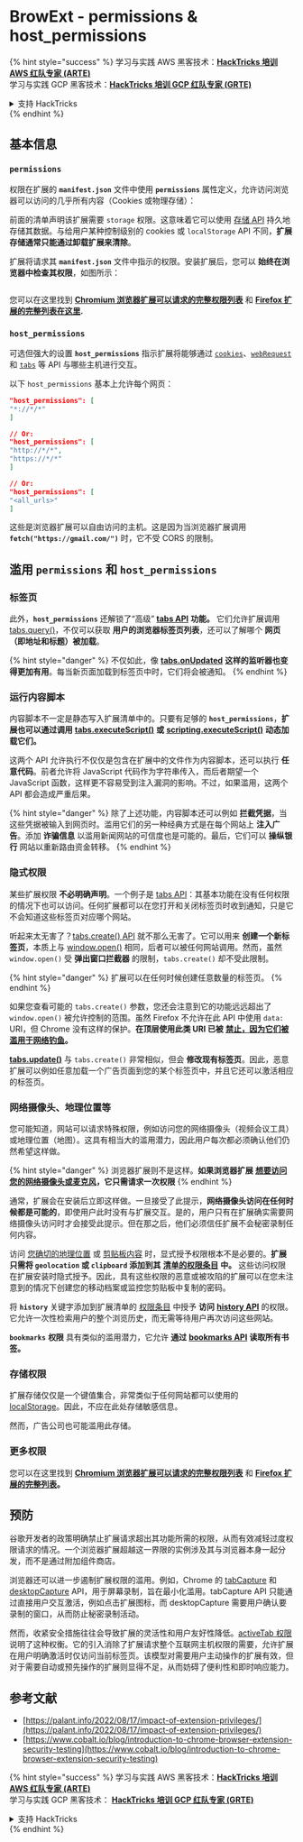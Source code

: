 # BrowExt - permissions & host\_permissions

{% hint style="success" %}
学习与实践 AWS 黑客技术：<img src="/.gitbook/assets/arte.png" alt="" data-size="line">[**HackTricks 培训 AWS 红队专家 (ARTE)**](https://training.hacktricks.xyz/courses/arte)<img src="/.gitbook/assets/arte.png" alt="" data-size="line">\
学习与实践 GCP 黑客技术：<img src="/.gitbook/assets/grte.png" alt="" data-size="line">[**HackTricks 培训 GCP 红队专家 (GRTE)**<img src="/.gitbook/assets/grte.png" alt="" data-size="line">](https://training.hacktricks.xyz/courses/grte)

<details>

<summary>支持 HackTricks</summary>

* 查看 [**订阅计划**](https://github.com/sponsors/carlospolop)!
* **加入** 💬 [**Discord 群组**](https://discord.gg/hRep4RUj7f) 或 [**telegram 群组**](https://t.me/peass) 或 **关注** 我们的 **Twitter** 🐦 [**@hacktricks\_live**](https://twitter.com/hacktricks\_live)**.**
* **通过向** [**HackTricks**](https://github.com/carlospolop/hacktricks) 和 [**HackTricks Cloud**](https://github.com/carlospolop/hacktricks-cloud) github 仓库提交 PR 分享黑客技巧。

</details>
{% endhint %}

## 基本信息

### **`permissions`**

权限在扩展的 **`manifest.json`** 文件中使用 **`permissions`** 属性定义，允许访问浏览器可以访问的几乎所有内容（Cookies 或物理存储）：

前面的清单声明该扩展需要 `storage` 权限。这意味着它可以使用 [存储 API](https://developer.mozilla.org/en-US/docs/Mozilla/Add-ons/WebExtensions/API/storage) 持久地存储其数据。与给用户某种控制级别的 cookies 或 `localStorage` API 不同，**扩展存储通常只能通过卸载扩展来清除**。

扩展将请求其 **`manifest.json`** 文件中指示的权限。安装扩展后，您可以 **始终在浏览器中检查其权限**，如图所示：

<figure><img src="../../.gitbook/assets/image (18).png" alt=""><figcaption></figcaption></figure>

您可以在这里找到 [**Chromium 浏览器扩展可以请求的完整权限列表**](https://developer.chrome.com/docs/extensions/develop/concepts/declare-permissions#permissions) 和 [**Firefox 扩展的完整列表在这里**](https://developer.mozilla.org/en-US/docs/Mozilla/Add-ons/WebExtensions/manifest.json/permissions#api\_permissions)**.**

### `host_permissions`

可选但强大的设置 **`host_permissions`** 指示扩展将能够通过 [`cookies`](https://developer.mozilla.org/en-US/docs/Mozilla/Add-ons/WebExtensions/API/cookies)、[`webRequest`](https://developer.mozilla.org/en-US/docs/Mozilla/Add-ons/WebExtensions/API/webRequest) 和 [`tabs`](https://developer.mozilla.org/en-US/docs/Mozilla/Add-ons/WebExtensions/API/tabs) 等 API 与哪些主机进行交互。

以下 `host_permissions` 基本上允许每个网页：
```json
"host_permissions": [
"*://*/*"
]

// Or:
"host_permissions": [
"http://*/*",
"https://*/*"
]

// Or:
"host_permissions": [
"<all_urls>"
]
```
这些是浏览器扩展可以自由访问的主机。这是因为当浏览器扩展调用 **`fetch("https://gmail.com/")`** 时，它不受 CORS 的限制。

## 滥用 `permissions` 和 `host_permissions`

### 标签页

此外，**`host_permissions`** 还解锁了“高级” [**tabs API**](https://developer.mozilla.org/en-US/docs/Mozilla/Add-ons/WebExtensions/API/tabs) **功能。** 它们允许扩展调用 [tabs.query()](https://developer.mozilla.org/en-US/docs/Mozilla/Add-ons/WebExtensions/API/tabs/query)，不仅可以获取 **用户的浏览器标签页列表**，还可以了解哪个 **网页（即地址和标题）被加载**。

{% hint style="danger" %}
不仅如此，像 [**tabs.onUpdated**](https://developer.mozilla.org/en-US/docs/Mozilla/Add-ons/WebExtensions/API/tabs/onUpdated) **这样的监听器也变得更加有用**。每当新页面加载到标签页中时，它们将会被通知。
{% endhint %}

### 运行内容脚本 <a href="#running-content-scripts" id="running-content-scripts"></a>

内容脚本不一定是静态写入扩展清单中的。只要有足够的 **`host_permissions`**，**扩展也可以通过调用** [**tabs.executeScript()**](https://developer.mozilla.org/en-US/docs/Mozilla/Add-ons/WebExtensions/API/tabs/executeScript) **或** [**scripting.executeScript()**](https://developer.mozilla.org/en-US/docs/Mozilla/Add-ons/WebExtensions/API/scripting/executeScript) **动态加载它们。**

这两个 API 允许执行不仅仅是包含在扩展中的文件作为内容脚本，还可以执行 **任意代码**。前者允许将 JavaScript 代码作为字符串传入，而后者期望一个 JavaScript 函数，这样更不容易受到注入漏洞的影响。不过，如果滥用，这两个 API 都会造成严重后果。

{% hint style="danger" %}
除了上述功能，内容脚本还可以例如 **拦截凭据**，当这些凭据被输入到网页时。滥用它们的另一种经典方式是在每个网站上 **注入广告**。添加 **诈骗信息** 以滥用新闻网站的可信度也是可能的。最后，它们可以 **操纵银行** 网站以重新路由资金转移。
{% endhint %}

### 隐式权限 <a href="#implicit-privileges" id="implicit-privileges"></a>

某些扩展权限 **不必明确声明**。一个例子是 [tabs API](https://developer.mozilla.org/en-US/docs/Mozilla/Add-ons/WebExtensions/API/tabs)：其基本功能在没有任何权限的情况下也可以访问。任何扩展都可以在您打开和关闭标签页时收到通知，只是它不会知道这些标签页对应哪个网站。

听起来太无害了？[tabs.create() API](https://developer.mozilla.org/en-US/docs/Mozilla/Add-ons/WebExtensions/API/tabs/create) 就不那么无害了。它可以用来 **创建一个新标签页**，本质上与 [window.open()](https://developer.mozilla.org/en-US/docs/Web/API/Window/open) 相同，后者可以被任何网站调用。然而，虽然 `window.open()` 受 **弹出窗口拦截器** 的限制，`tabs.create()` 却不受此限制。

{% hint style="danger" %}
扩展可以在任何时候创建任意数量的标签页。
{% endhint %}

如果您查看可能的 `tabs.create()` 参数，您还会注意到它的功能远远超出了 `window.open()` 被允许控制的范围。虽然 Firefox 不允许在此 API 中使用 `data:` URI，但 Chrome 没有这样的保护。**在顶层使用此类 URI 已被** [**禁止，因为它们被滥用于网络钓鱼**](https://bugzilla.mozilla.org/show\_bug.cgi?id=1331351)**。**

[**tabs.update()**](https://developer.mozilla.org/en-US/docs/Mozilla/Add-ons/WebExtensions/API/tabs/update) 与 `tabs.create()` 非常相似，但会 **修改现有标签页**。因此，恶意扩展可以例如任意加载一个广告页面到您的某个标签页中，并且它还可以激活相应的标签页。

### 网络摄像头、地理位置等 <a href="#webcam-geolocation-and-friends" id="webcam-geolocation-and-friends"></a>

您可能知道，网站可以请求特殊权限，例如访问您的网络摄像头（视频会议工具）或地理位置（地图）。这具有相当大的滥用潜力，因此用户每次都必须确认他们仍然希望这样做。

{% hint style="danger" %}
浏览器扩展则不是这样。**如果浏览器扩展** [**想要访问您的网络摄像头或麦克风**](https://developer.mozilla.org/en-US/docs/Web/API/MediaDevices/getUserMedia)**，它只需请求一次权限**
{% endhint %}

通常，扩展会在安装后立即这样做。一旦接受了此提示，**网络摄像头访问在任何时候都是可能的**，即使用户此时没有与扩展交互。是的，用户只有在扩展确实需要网络摄像头访问时才会接受此提示。但在那之后，他们必须信任扩展不会秘密录制任何内容。

访问 [您确切的地理位置](https://developer.mozilla.org/en-US/docs/Web/API/Geolocation) 或 [剪贴板内容](https://developer.mozilla.org/en-US/docs/Web/API/Clipboard\_API) 时，显式授予权限根本不是必要的。**扩展只需将 `geolocation` 或 `clipboard` 添加到其** [**清单的权限条目**](https://developer.mozilla.org/en-US/docs/Mozilla/Add-ons/WebExtensions/manifest.json/permissions) **中。** 这些访问权限在扩展安装时隐式授予。因此，具有这些权限的恶意或被攻陷的扩展可以在您未注意到的情况下创建您的移动档案或监控您剪贴板中复制的密码。

将 **`history`** 关键字添加到扩展清单的 [权限条目](https://developer.mozilla.org/en-US/docs/Mozilla/Add-ons/WebExtensions/manifest.json/permissions) 中授予 **访问** [**history API**](https://developer.mozilla.org/en-US/docs/Mozilla/Add-ons/WebExtensions/API/history) 的权限。它允许一次性检索用户的整个浏览历史，而无需等待用户再次访问这些网站。

**`bookmarks`** **权限** 具有类似的滥用潜力，它允许 **通过** [**bookmarks API**](https://developer.mozilla.org/en-US/docs/Mozilla/Add-ons/WebExtensions/API/bookmarks) **读取所有书签。**

### 存储权限 <a href="#the-storage-permission" id="the-storage-permission"></a>

扩展存储仅仅是一个键值集合，非常类似于任何网站都可以使用的 [localStorage](https://developer.mozilla.org/en-US/docs/Web/API/Window/localStorage)。因此，不应在此处存储敏感信息。

然而，广告公司也可能滥用此存储。

### 更多权限

您可以在这里找到 [**Chromium 浏览器扩展可以请求的完整权限列表**](https://developer.chrome.com/docs/extensions/develop/concepts/declare-permissions#permissions) 和 [**Firefox 扩展的完整列表**](https://developer.mozilla.org/en-US/docs/Mozilla/Add-ons/WebExtensions/manifest.json/permissions#api\_permissions)**。**

## 预防 <a href="#why-not-restrict-extension-privileges" id="why-not-restrict-extension-privileges"></a>

谷歌开发者的政策明确禁止扩展请求超出其功能所需的权限，从而有效减轻过度权限请求的情况。一个浏览器扩展超越这一界限的实例涉及其与浏览器本身一起分发，而不是通过附加组件商店。

浏览器还可以进一步遏制扩展权限的滥用。例如，Chrome 的 [tabCapture](https://developer.chrome.com/docs/extensions/reference/tabCapture/) 和 [desktopCapture](https://developer.chrome.com/docs/extensions/reference/desktopCapture/) API，用于屏幕录制，旨在最小化滥用。tabCapture API 只能通过直接用户交互激活，例如点击扩展图标，而 desktopCapture 需要用户确认要录制的窗口，从而防止秘密录制活动。

然而，收紧安全措施往往会导致扩展的灵活性和用户友好性降低。[activeTab 权限](https://developer.mozilla.org/en-US/docs/Mozilla/Add-ons/WebExtensions/manifest.json/permissions#activetab\_permission) 说明了这种权衡。它的引入消除了扩展请求整个互联网主机权限的需要，允许扩展在用户明确激活时仅访问当前标签页。该模型对需要用户主动操作的扩展有效，但对于需要自动或预先操作的扩展则显得不足，从而妨碍了便利性和即时响应能力。

## **参考文献**

* [https://palant.info/2022/08/17/impact-of-extension-privileges/](https://palant.info/2022/08/17/impact-of-extension-privileges/)
* [https://www.cobalt.io/blog/introduction-to-chrome-browser-extension-security-testing](https://www.cobalt.io/blog/introduction-to-chrome-browser-extension-security-testing)

{% hint style="success" %}
学习与实践 AWS 黑客技术：<img src="/.gitbook/assets/arte.png" alt="" data-size="line">[**HackTricks 培训 AWS 红队专家 (ARTE)**](https://training.hacktricks.xyz/courses/arte)<img src="/.gitbook/assets/arte.png" alt="" data-size="line">\
学习与实践 GCP 黑客技术： <img src="/.gitbook/assets/grte.png" alt="" data-size="line">[**HackTricks 培训 GCP 红队专家 (GRTE)**<img src="/.gitbook/assets/grte.png" alt="" data-size="line">](https://training.hacktricks.xyz/courses/grte)

<details>

<summary>支持 HackTricks</summary>

* 查看 [**订阅计划**](https://github.com/sponsors/carlospolop)!
* **加入** 💬 [**Discord 群组**](https://discord.gg/hRep4RUj7f) 或 [**电报群组**](https://t.me/peass) 或 **在 Twitter 上关注** 🐦 [**@hacktricks\_live**](https://twitter.com/hacktricks\_live)**.**
* **通过向** [**HackTricks**](https://github.com/carlospolop/hacktricks) 和 [**HackTricks Cloud**](https://github.com/carlospolop/hacktricks-cloud) github 仓库提交 PR 来分享黑客技巧。

</details>
{% endhint %}
